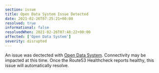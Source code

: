 ```yaml
---
section: issue
title: Open Data System Issue Detected
date: 2021-02-26T07:25:21+00:00
resolved: true
informational: false
resolvedWhen: 2021-02-26T07:48:22+00:00
affected: ['Open Data System']
severity: disrupted
---
```

An issue was dectected with [Open Data System](https://data.sba.gov).  Connectivity may be impacted at this time.  Once the Route53 Healthcheck reports healthy, this issue will automatically resolve.
